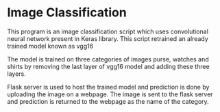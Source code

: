 # Image Classification
This program is an image classification script which uses convolutional neural network present in Keras library. This script retrained an already trained model known as vgg16

The model is trained on three categories of images purse, watches and shirts by removing the last layer of vgg16 model and adding these three layers.

Flask server is used to host the trained model and prediction is done by uploading the image on a webpage. The image is sent to the flask server and prediction is returned to the webpage as the name of the category.  
